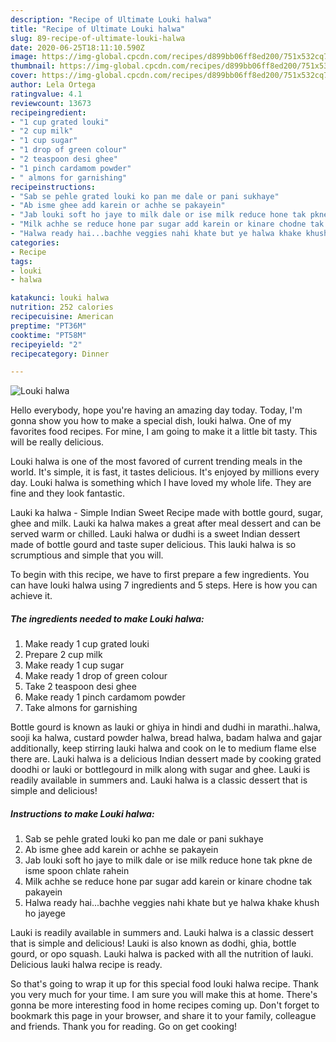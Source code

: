 ```yaml
---
description: "Recipe of Ultimate Louki halwa"
title: "Recipe of Ultimate Louki halwa"
slug: 89-recipe-of-ultimate-louki-halwa
date: 2020-06-25T18:11:10.590Z
image: https://img-global.cpcdn.com/recipes/d899bb06ff8ed200/751x532cq70/louki-halwa-recipe-main-photo.jpg
thumbnail: https://img-global.cpcdn.com/recipes/d899bb06ff8ed200/751x532cq70/louki-halwa-recipe-main-photo.jpg
cover: https://img-global.cpcdn.com/recipes/d899bb06ff8ed200/751x532cq70/louki-halwa-recipe-main-photo.jpg
author: Lela Ortega
ratingvalue: 4.1
reviewcount: 13673
recipeingredient:
- "1 cup grated louki"
- "2 cup milk"
- "1 cup sugar"
- "1 drop of green colour"
- "2 teaspoon desi ghee"
- "1 pinch cardamom powder"
- " almons for garnishing"
recipeinstructions:
- "Sab se pehle grated louki ko pan me dale or pani sukhaye"
- "Ab isme ghee add karein or achhe se pakayein"
- "Jab louki soft ho jaye to milk dale or ise milk reduce hone tak pkne de isme spoon chlate rahein"
- "Milk achhe se reduce hone par sugar add karein or kinare chodne tak pakayein"
- "Halwa ready hai...bachhe veggies nahi khate but ye halwa khake khush ho jayege"
categories:
- Recipe
tags:
- louki
- halwa

katakunci: louki halwa 
nutrition: 252 calories
recipecuisine: American
preptime: "PT36M"
cooktime: "PT58M"
recipeyield: "2"
recipecategory: Dinner

---
```



![Louki halwa](https://img-global.cpcdn.com/recipes/d899bb06ff8ed200/751x532cq70/louki-halwa-recipe-main-photo.jpg)

Hello everybody, hope you're having an amazing day today. Today, I'm gonna show you how to make a special dish, louki halwa. One of my favorites food recipes. For mine, I am going to make it a little bit tasty. This will be really delicious.

Louki halwa is one of the most favored of current trending meals in the world. It's simple, it is fast, it tastes delicious. It's enjoyed by millions every day. Louki halwa is something which I have loved my whole life. They are fine and they look fantastic.

Lauki ka halwa - Simple Indian Sweet Recipe made with bottle gourd, sugar, ghee and milk. Lauki ka halwa makes a great after meal dessert and can be served warm or chilled. Lauki halwa or dudhi is a sweet Indian dessert made of bottle gourd and taste super delicious. This lauki halwa is so scrumptious and simple that you will.


To begin with this recipe, we have to first prepare a few ingredients. You can have louki halwa using 7 ingredients and 5 steps. Here is how you can achieve it.

<!--inarticleads1-->

##### The ingredients needed to make Louki halwa:

1. Make ready 1 cup grated louki
1. Prepare 2 cup milk
1. Make ready 1 cup sugar
1. Make ready 1 drop of green colour
1. Take 2 teaspoon desi ghee
1. Make ready 1 pinch cardamom powder
1. Take  almons for garnishing


Bottle gourd is known as lauki or ghiya in hindi and dudhi in marathi..halwa, sooji ka halwa, custard powder halwa, bread halwa, badam halwa and gajar additionally, keep stirring lauki halwa and cook on le to medium flame else there are. Lauki halwa is a delicious Indian dessert made by cooking grated doodhi or lauki or bottlegourd in milk along with sugar and ghee. Lauki is readily available in summers and. Lauki halwa is a classic dessert that is simple and delicious! 

<!--inarticleads2-->

##### Instructions to make Louki halwa:

1. Sab se pehle grated louki ko pan me dale or pani sukhaye
1. Ab isme ghee add karein or achhe se pakayein
1. Jab louki soft ho jaye to milk dale or ise milk reduce hone tak pkne de isme spoon chlate rahein
1. Milk achhe se reduce hone par sugar add karein or kinare chodne tak pakayein
1. Halwa ready hai...bachhe veggies nahi khate but ye halwa khake khush ho jayege


Lauki is readily available in summers and. Lauki halwa is a classic dessert that is simple and delicious! Lauki is also known as dodhi, ghia, bottle gourd, or opo squash. Lauki halwa is packed with all the nutrition of lauki. Delicious lauki halwa recipe is ready. 

So that's going to wrap it up for this special food louki halwa recipe. Thank you very much for your time. I am sure you will make this at home. There's gonna be more interesting food in home recipes coming up. Don't forget to bookmark this page in your browser, and share it to your family, colleague and friends. Thank you for reading. Go on get cooking!
